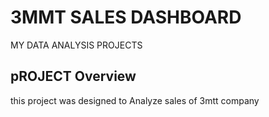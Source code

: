 # 3MMT SALES DASHBOARD

MY DATA ANALYSIS PROJECTS

## pROJECT Overview

this project was designed to Analyze sales of 3mtt company
